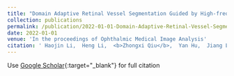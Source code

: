 ```yaml
---
title: "Domain Adaptive Retinal Vessel Segmentation Guided by High-frequency Component"
collection: publications
permalink: /publication/2022-01-01-Domain-Adaptive-Retinal-Vessel-Segmentation-Guided-by-High-frequency-Component
date: 2022-01-01
venue: 'In the proceedings of Ophthalmic Medical Image Analysis'
citation: ' Haojin Li,  Heng Li,  <b>Zhongxi Qiu</b>,  Yan Hu,  Jiang Liu, &quot;Domain Adaptive Retinal Vessel Segmentation Guided by High-frequency Component.&quot; In the proceedings of Ophthalmic Medical Image Analysis, 2022.'
---
```

Use [Google Scholar](https://scholar.google.com/scholar?q=Domain+Adaptive+Retinal+Vessel+Segmentation+Guided+by+High+frequency+Component){:target="_blank"} for full citation